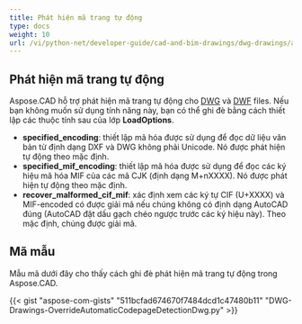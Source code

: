```yaml
---
title: Phát hiện mã trang tự động
type: docs
weight: 10
url: /vi/python-net/developer-guide/cad-and-bim-drawings/dwg-drawings/auto-codepage-detection/
---
```


## **Phát hiện mã trang tự động**

Aspose.CAD hỗ trợ phát hiện mã trang tự động cho [DWG](https://docs.fileformat.com/cad/dwg/) và [DWF](https://docs.fileformat.com/cad/dwf/) files. Nếu bạn không muốn sử dụng tính năng này, bạn có thể ghi đè bằng cách thiết lập các thuộc tính sau của lớp **LoadOptions**.

- **specified_encoding**: thiết lập mã hóa được sử dụng để đọc dữ liệu văn bản từ định dạng DXF và DWG không phải Unicode. Nó được phát hiện tự động theo mặc định.
- **specified_mif_encoding**: thiết lập mã hóa được sử dụng để đọc các ký hiệu mã hóa MIF của các mã CJK (định dạng M+nXXXX). Nó được phát hiện tự động theo mặc định.
- **recover_malformed_cif_mif**: xác định xem các ký tự CIF (U+XXXX) và MIF-encoded có được giải mã nếu chúng không có định dạng AutoCAD đúng (AutoCAD đặt dấu gạch chéo ngược trước các ký hiệu này). Theo mặc định, chúng được giải mã.

## Mã mẫu

Mẫu mã dưới đây cho thấy cách ghi đè phát hiện mã trang tự động trong Aspose.CAD.

{{< gist "aspose-com-gists" "511bcfad674670f7484dcd1c47480b11" "DWG-Drawings-OverrideAutomaticCodepageDetectionDwg.py" >}}
